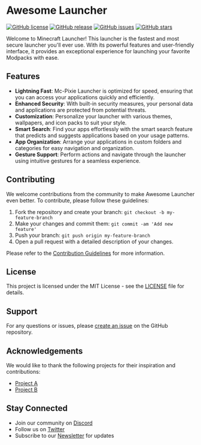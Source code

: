 # Awesome Launcher

[![GitHub license](https://img.shields.io/badge/license-MIT-blue.svg)](https://github.com/your/github-repo/blob/master/LICENSE)
[![GitHub release](https://img.shields.io/github/release/your/github-repo.svg)](https://github.com/your/github-repo/releases)
[![GitHub issues](https://img.shields.io/github/issues/your/github-repo.svg)](https://github.com/your/github-repo/issues)
[![GitHub stars](https://img.shields.io/github/stars/your/github-repo.svg)](https://github.com/your/github-repo/stargazers)

Welcome to Minecraft Launcher! This launcher is the fastest and most secure launcher you'll ever use. With its powerful features and user-friendly interface, it provides an exceptional experience for launching your favorite Modpacks with ease.

## Features

- **Lightning Fast**: Mc-Pixie Launcher is optimized for speed, ensuring that you can access your applications quickly and efficiently.
- **Enhanced Security**: With built-in security measures, your personal data and applications are protected from potential threats.
- **Customization**: Personalize your launcher with various themes, wallpapers, and icon packs to suit your style.
- **Smart Search**: Find your apps effortlessly with the smart search feature that predicts and suggests applications based on your usage patterns.
- **App Organization**: Arrange your applications in custom folders and categories for easy navigation and organization.
- **Gesture Support**: Perform actions and navigate through the launcher using intuitive gestures for a seamless experience.


## Contributing

We welcome contributions from the community to make Awesome Launcher even better. To contribute, please follow these guidelines:

1. Fork the repository and create your branch: `git checkout -b my-feature-branch`
2. Make your changes and commit them: `git commit -am 'Add new feature'`
3. Push your branch: `git push origin my-feature-branch`
4. Open a pull request with a detailed description of your changes.

Please refer to the [Contribution Guidelines](https://github.com/your/github-repo/blob/master/CONTRIBUTING.md) for more information.

## License

This project is licensed under the MIT License - see the [LICENSE](https://github.com/your/github-repo/blob/master/LICENSE) file for details.

## Support

For any questions or issues, please [create an issue](https://github.com/your/github-repo/issues) on the GitHub repository.

## Acknowledgements

We would like to thank the following projects for their inspiration and contributions:

- [Project A](https://github.com/project-a)
- [Project B](https://github.com/project-b)

## Stay Connected

- Join our community on [Discord](https://discord.gg/awesome-launcher)
- Follow us on [Twitter](https://twitter.com/awesome-launcher)
- Subscribe to our [Newsletter](https://newsletter.awesome-launcher.com) for updates
